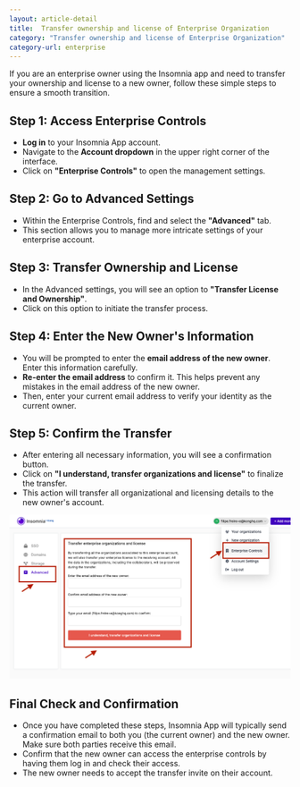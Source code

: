 ```yaml
---
layout: article-detail
title:  Transfer ownership and license of Enterprise Organization
category: "Transfer ownership and license of Enterprise Organization"
category-url: enterprise
---
```


If you are an enterprise owner using the Insomnia app and need to transfer your ownership and license to a new owner, follow these simple steps to ensure a smooth transition.

## Step 1: Access Enterprise Controls

- **Log in** to your Insomnia App account.
- Navigate to the **Account dropdown** in the upper right corner of the interface.
- Click on **"Enterprise Controls"** to open the management settings.

## Step 2: Go to Advanced Settings

- Within the Enterprise Controls, find and select the **"Advanced"** tab.
- This section allows you to manage more intricate settings of your enterprise account.

## Step 3: Transfer Ownership and License

- In the Advanced settings, you will see an option to **"Transfer License and Ownership"**.
- Click on this option to initiate the transfer process.

## Step 4: Enter the New Owner's Information

- You will be prompted to enter the **email address of the new owner**. Enter this information carefully.
- **Re-enter the email address** to confirm it. This helps prevent any mistakes in the email address of the new owner.
- Then, enter your current email address to verify your identity as the current owner.

## Step 5: Confirm the Transfer

- After entering all necessary information, you will see a confirmation button.
- Click on **"I understand, transfer organizations and license"** to finalize the transfer.
- This action will transfer all organizational and licensing details to the new owner's account.

![transfer-enterprise-org](../assets/images/transfer_enterprise_ownership.png)

## Final Check and Confirmation

- Once you have completed these steps, Insomnia App will typically send a confirmation email to both you (the current owner) and the new owner. Make sure both parties receive this email.
- Confirm that the new owner can access the enterprise controls by having them log in and check their access.
- The new owner needs to accept the transfer invite on their account.
